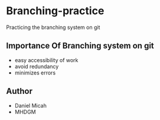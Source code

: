 # Branching-practice
Practicing the branching system on git
## Importance Of Branching system on git
- easy accessibility of work
- avoid redundancy
- minimizes errors
## Author
- Daniel Micah
- MHDGM
